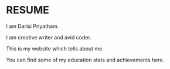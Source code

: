 # RESUME

I am Darisi Priyatham.

I am creative writer and avid coder.

This is my website which tells about me.

You can find some of my education stats and achievements here.
